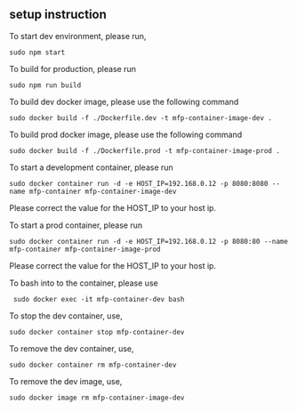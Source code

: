## setup instruction
To start dev environment, please run,

```
sudo npm start
```

To build for production, please run

```
sudo npm run build
```

To build dev docker image, please use the following command

```
sudo docker build -f ./Dockerfile.dev -t mfp-container-image-dev .
```

To build prod docker image, please use the following command

```
sudo docker build -f ./Dockerfile.prod -t mfp-container-image-prod .
```

To start a development container, please run

```
sudo docker container run -d -e HOST_IP=192.168.0.12 -p 8080:8080 --name mfp-container mfp-container-image-dev
```
Please correct the value for the HOST_IP to your host ip.

To start a prod container, please run

```
sudo docker container run -d -e HOST_IP=192.168.0.12 -p 8080:80 --name mfp-container mfp-container-image-prod
```
Please correct the value for the HOST_IP to your host ip.

To bash into to the container, please use

```
 sudo docker exec -it mfp-container-dev bash
```
To stop the dev container, use,

```
sudo docker container stop mfp-container-dev
```

To remove the dev container, use,

```
sudo docker container rm mfp-container-dev
```

To remove the dev image, use,

```
sudo docker image rm mfp-container-image-dev
```